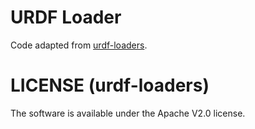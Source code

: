 # URDF Loader

Code adapted from [urdf-loaders](https://github.com/gkjohnson/urdf-loaders/tree/master).

# LICENSE (urdf-loaders)
The software is available under the Apache V2.0 license.
